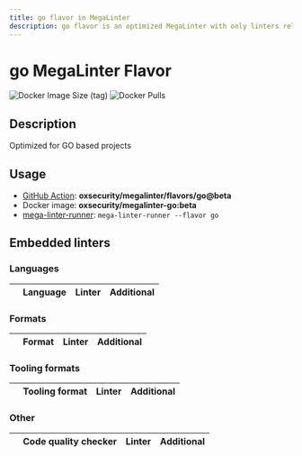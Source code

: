 ```yaml
---
title: go flavor in MegaLinter
description: go flavor is an optimized MegaLinter with only linters related to go projects
---
```

# go MegaLinter Flavor

![Docker Image Size (tag)](https://img.shields.io/docker/image-size/oxsecurity/megalinter-go/beta)
![Docker Pulls](https://img.shields.io/docker/pulls/oxsecurity/megalinter-go)

## Description

Optimized for GO based projects

## Usage

- [GitHub Action](https://megalinter.io/beta/installation/#github-action): **oxsecurity/megalinter/flavors/go@beta**
- Docker image: **oxsecurity/megalinter-go:beta**
- [mega-linter-runner](https://megalinter.io/beta/mega-linter-runner/): `mega-linter-runner --flavor go`

## Embedded linters

### Languages

| <!-- --> | Language | Linter | Additional  |
| :---: | ----------------- | -------------- | :-----:  |

### Formats

| <!-- --> | Format | Linter | Additional  |
| :---: | ----------------- | -------------- | :-----:  |

### Tooling formats

| <!-- --> | Tooling format | Linter | Additional  |
| :---: | ----------------- | -------------- | :-----:  |

### Other

| <!-- --> | Code quality checker | Linter | Additional  |
| :---: | ----------------- | -------------- | :-----:  |

